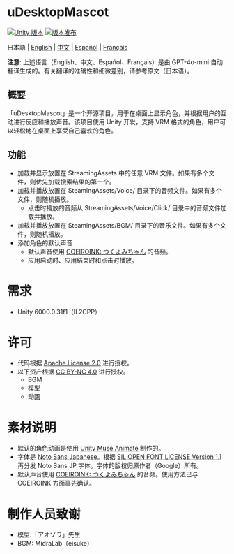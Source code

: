 # uDesktopMascot

[![Unity 版本](https://img.shields.io/badge/Unity-6000.0%2B-blueviolet?logo=unity)](https://unity.com/releases/editor/archive)
[![版本发布](https://img.shields.io/github/release/MidraLab/uDesktopMascot.svg)](https://github.com/MidraLab/uDesktopMascot/releases)

日本語 | [English](README_EN.md) | [中文](README_CN.md) | [Español](README_ES.md) | [Français](README_FR.md)

**注意**: 上述语言（English、中文、Español、Français）是由 GPT-4o-mini 自动翻译生成的。有关翻译的准确性和细微差别，请参考原文（日本语）。

## 概要

「uDesktopMascot」是一个开源项目，用于在桌面上显示角色，并根据用户的互动进行反应和播放声音。该项目使用 Unity 开发，支持 VRM 格式的角色，用户可以轻松地在桌面上享受自己喜欢的角色。

## 功能
* 加载并显示放置在 StreamingAssets 中的任意 VRM 文件。如果有多个文件，则优先加载搜索结果的第一个。
* 加载并播放放置在 SteamingAssets/Voice/ 目录下的音频文件。如果有多个文件，则随机播放。
  * 点击时播放的音频从 StreamingAssets/Voice/Click/ 目录中的音频文件加载并播放。
* 加载并播放放置在 SteamingAssets/BGM/ 目录下的音乐文件。如果有多个文件，则随机播放。
* 添加角色的默认声音
  * 默认声音使用 [COEIROINK: つくよみちゃん](https://coeiroink.com/character/audio-character/tsukuyomi-chan) 的音频。
  * 应用启动时、应用结束时和点击时播放。

# 需求
* Unity 6000.0.31f1（IL2CPP）

# 许可
* 代码根据 [Apache License 2.0](LICENSE) 进行授权。
* 以下资产根据 [CC BY-NC 4.0](https://creativecommons.org/licenses/by-nc/4.0/) 进行授权。
  * BGM
  * 模型
  * 动画

# 素材说明
* 默认的角色动画是使用 [Unity Muse Animate](https://muse.unity.com/ja-jp/explore) 制作的。
* 字体是 [Noto Sans Japanese](https://fonts.google.com/noto/specimen/Noto+Sans+JP?lang=ja_Jpan)。根据 [SIL OPEN FONT LICENSE Version 1.1](https://fonts.google.com/noto/specimen/Noto+Sans+JP/license?lang=ja_Jpan) 再分发 Noto Sans JP 字体。字体的版权归原作者（Google）所有。
* 默认声音使用 [COEIROINK: つくよみちゃん](https://coeiroink.com/character/audio-character/tsukuyomi-chan) 的音频。使用方法已与 COEIROINK 方面事先确认。

# 制作人员致谢
* 模型:「アオゾラ」先生
* BGM: MidraLab（eisuke）